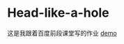 # Head-like-a-hole
这是我跟着百度前段课堂写的作业
[demo](https://github.com/Div12span/Head-like-a-hole/blob/master/task20-21/work.html)